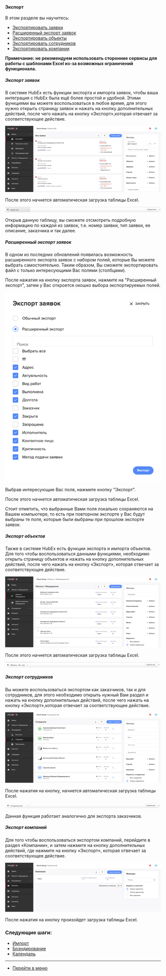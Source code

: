 #### Экспорт
В этом разделе вы научитесь:
<html>
  <meta charset="utf-8">
  <title>Быстрый переход внутри документа</title>
 <ul>
       <li><a href="#tickets">Экспортировать заявки</a></li>
        <li><a href="#tickextended">Расширенный экспорт заявок</a></li>
       <li><a href="#objects">Экспортировать объекты</a></li>
       <li><a href="#workers">Экспортировать сотрудников</a></li>
       <li><a href="#companies">Экспортировать компании</a></li>
 </ul>
</html>

**Примечание: не рекомендуем использовать сторонние сервисы для работы с шаблонами Excel из-за возможных ограничений функционала.**

<h5 id="tickets">Экспорт заявок</h5>

В системе HubEx есть функции экспорта и импорта заявок, чтобы ваша интеграция с HubEx была ещё более простой и удобной. Этими функциями вы можете воспользоваться в любое время, для этого нужно открыть страницу заявок и нажать на кнопку дополнительных действий, после чего нажать на кнопку «Экспорт»,которая отвечает за соответствующее действие.

![exptick1.png](/attachments/images/FAQ/USER/Export/exptick1.png)

После этого начнется автоматическая загрузка таблицы Excel.

![exptick2.png](/attachments/images/FAQ/USER/Export/exptick2.png)

Открыв данную таблицу, вы сможете отсмотреть подробную информацию по каждой из заявок, т.е. номер заявки, тип заявки, ее описание, заказчика и так далее.

<h5 id="tickextended">Расширенный экспорт заявок</h5>

В одном из последних обновлений появилась возможность расширенного экспорта заявок с набором полей, которые Вы можете выбрать самостоятельно. Таким образом, Вы сможете экспортировать файл с только интересующими Вас полями (столбцами).

После нажатия на кнопку экспорта заявок, нажмите на "Расширенный экспорт", затем у Вас откроется окошко выбора экспортируемых полей.

![exptick3.png](/attachments/images/FAQ/USER/Export/exptick3.png)

Выбрав интересующие Вас поля, нажмите кнопку "Экспорт".

После этого начнется автоматическая загрузка таблицы Excel.

Стоит отметить, что выбранные Вами поля локально сохраняются на Вашем компьютере, то есть при повторном экспорте у Вас будут выбраны те поля, которые были выбраны при прошлом экспорте заявок.

<h5 id="objects">Экспорт объектов</h5>

Также в системе HubEx есть функции экспорта и импорта объектов. Для того чтобы воспользоваться данными функциями, необходимо открыть страницу объектов и нажать на кнопку дополнительных действий, после чего нажать на кнопку «Экспорт», которая отвечает за соответствующее действие.

![expobj1.png](/attachments/images/FAQ/USER/Export/expobj1.png)

После этого начнется автоматическая загрузка таблицы Excel.

![expobj2.png](/attachments/images/FAQ/USER/Export/expobj2.png)

<h5 id="workers">Экспорт сотрудников</h5>

Вы можете воспользоваться экспортом как заказчиков, так и для сотрудников, для этого необходимо открыть нужный Вам раздел и нажать на кнопку дополнительных действий, после чего нажать на кнопку «Экспорт»,которая отвечает за соответствующее действие.

![expuser1.png](/attachments/images/FAQ/USER/Export/expuser1.png)

После нажатия на кнопку, начнется автоматическая загрузка таблицы Excel.

![expuser2.png](/attachments/images/FAQ/USER/Export/expuser2.png)

Данная функция работает аналогично для экспорта заказчиков.

<h5 id="companies">Экспорт компаний</h5>

Для того чтобы воспользоваться экспортом компаний, перейдите в раздел «Компании», и  затем нажмите на кнопку дополнительных действий, где нажмите на кнопку «Экспорт», которая отвечает за соответствующее действие.

![expcomp1.png](/attachments/images/FAQ/USER/Export/expcomp1.png)

После нажатия на кнопку произойдет загрузка таблицы Excel.



### Следующие шаги:
- [Импорт](./Import.md)
- [Брэндирование](./Branding.md)
- [Календарь](./Calendar.md)

___
- [Перейти в меню](http://wiki.hubex.ru)
